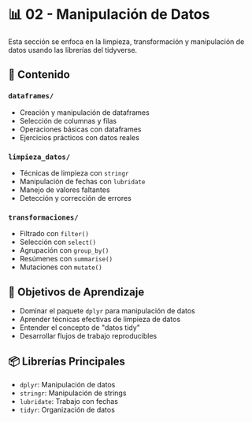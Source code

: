 # 📊 02 - Manipulación de Datos

Esta sección se enfoca en la limpieza, transformación y manipulación de datos usando las librerías del tidyverse.

## 📁 Contenido

### `dataframes/`
- Creación y manipulación de dataframes
- Selección de columnas y filas
- Operaciones básicas con dataframes
- Ejercicios prácticos con datos reales

### `limpieza_datos/`
- Técnicas de limpieza con `stringr`
- Manipulación de fechas con `lubridate`
- Manejo de valores faltantes
- Detección y corrección de errores

### `transformaciones/`
- Filtrado con `filter()`
- Selección con `select()`
- Agrupación con `group_by()`
- Resúmenes con `summarise()`
- Mutaciones con `mutate()`

## 🎯 Objetivos de Aprendizaje
- Dominar el paquete `dplyr` para manipulación de datos
- Aprender técnicas efectivas de limpieza de datos
- Entender el concepto de "datos tidy"
- Desarrollar flujos de trabajo reproducibles

## 📦 Librerías Principales
- `dplyr`: Manipulación de datos
- `stringr`: Manipulación de strings
- `lubridate`: Trabajo con fechas
- `tidyr`: Organización de datos
